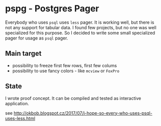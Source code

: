 # pspg - Postgres Pager

Everybody who uses `psql` uses `less` pager. It is working well, but there is not any support for tabular data. I found few projects, but no one was well specialized for this purpose. So I decided to write some small specialized pager for usage as `psql` pager.

## Main target
* possibility to freeze first few rows, first few colums
* possibility to use fancy colors - like `mcview` or `FoxPro`

## State
I wrote proof concept. It can be compiled and tested as interactive application.

see http://okbob.blogspot.cz/2017/07/i-hope-so-every-who-uses-psql-uses-less.html

